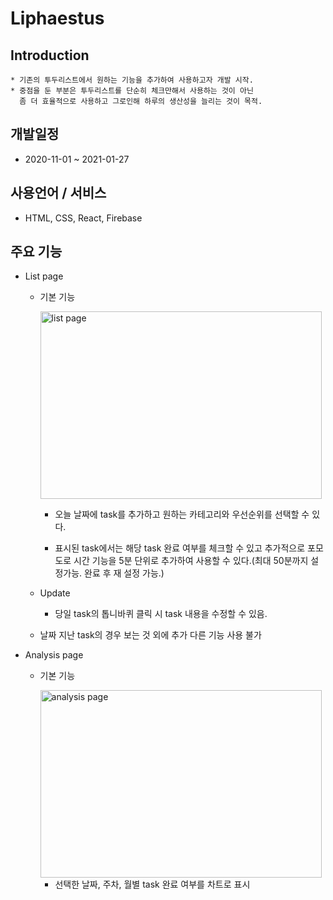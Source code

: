 # Liphaestus

## Introduction

    * 기존의 투두리스트에서 원하는 기능을 추가하여 사용하고자 개발 시작.
    * 중점을 둔 부분은 투두리스트를 단순히 체크만해서 사용하는 것이 아닌
      좀 더 효율적으로 사용하고 그로인해 하루의 생산성을 늘리는 것이 목적.

## 개발일정

-   2020-11-01 ~ 2021-01-27

## 사용언어 / 서비스

-   HTML, CSS, React, Firebase

## 주요 기능

-   List page

    -   기본 기능

          <img src="/images/listPage.png" alt="list page" width="450px" height="300px">

        -   오늘 날짜에 task를 추가하고 원하는 카테고리와 우선순위를 선택할 수 있다.

        -   표시된 task에서는 해당 task 완료 여부를 체크할 수 있고 추가적으로 포모도로 시간 기능을
            5분 단위로 추가하여 사용할 수 있다.(최대 50분까지 설정가능. 완료 후 재 설정 가능.)

    -   Update

        -   당일 task의 톱니바퀴 클릭 시 task 내용을 수정할 수 있음.

    -   날짜 지난 task의 경우 보는 것 외에 추가 다른 기능 사용 불가

-   Analysis page

    -   기본 기능

          <img src="/images/analysisPage.png" alt="analysis page" width="450px" height="300px">
          
          - 선택한 날짜, 주차, 월별 task 완료 여부를 차트로 표시
